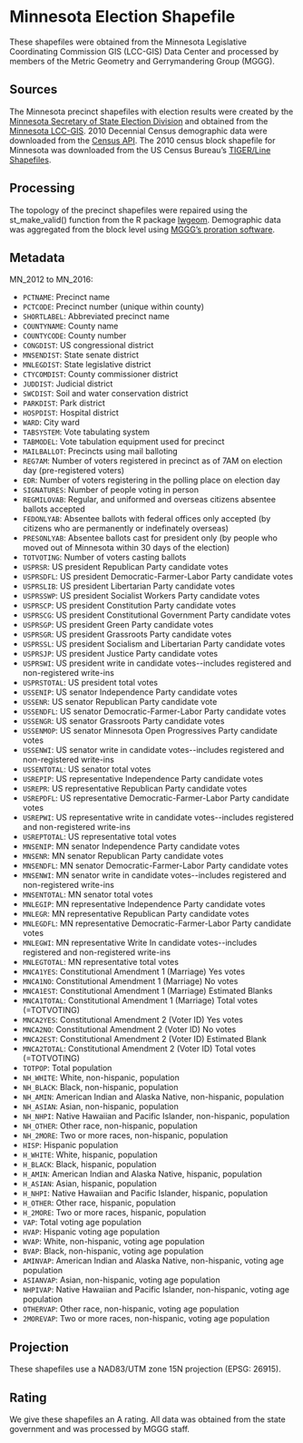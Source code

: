 # Minnesota Election Shapefile
These shapefiles were obtained from the Minnesota Legislative Coordinating Commission GIS (LCC-GIS) Data Center and processed by members of the Metric Geometry and Gerrymandering Group (MGGG).

## Sources
The Minnesota precinct shapefiles with election results were created by the [Minnesota Secretary of State Election Division](https://www.sos.state.mn.us/elections-voting/) and obtained from the [Minnesota LCC-GIS](https://www.gis.leg.mn/html/download.html). 2010 Decennial Census demographic data were downloaded from the [Census API](https://api.census.gov/data/2010/dec/sf1). The 2010 census block shapefile for Minnesota was downloaded from the US Census Bureau’s [TIGER/Line Shapefiles](https://www.census.gov/geographies/mapping-files/time-series/geo/tiger-line-file.html).

## Processing
The topology of the precinct shapefiles were repaired using the st_make_valid() function from the R package [lwgeom](https://github.com/r-spatial/lwgeom).  Demographic data was aggregated from the block level using [MGGG’s proration software](https://github.com/mggg/maup).

## Metadata
MN_2012 to MN_2016:
* `PCTNAME`: Precinct name
* `PCTCODE`: Precinct number (unique within county)
* `SHORTLABEL`: Abbreviated precinct name
* `COUNTYNAME`: County name
* `COUNTYCODE`: County number
* `CONGDIST`: US congressional district
* `MNSENDIST`: State senate district
* `MNLEGDIST`: State legislative district
* `CTYCOMDIST`: County commissioner district
* `JUDDIST`: Judicial district
* `SWCDIST`: Soil and water conservation district
* `PARKDIST`: Park district
* `HOSPDIST`: Hospital district
* `WARD`: City ward
* `TABSYSTEM`: Vote tabulating system
* `TABMODEL`: Vote tabulation equipment used for precinct
* `MAILBALLOT`: Precincts using mail balloting
* `REG7AM`: Number of voters registered in precinct as of 7AM on election day (pre-registered voters)
* `EDR`: Number of voters registering in the polling place on election day
* `SIGNATURES`: Number of people voting in person
* `REGMILOVAB`: Regular, and uniformed and overseas citizens absentee ballots accepted
* `FEDONLYAB`: Absentee ballots with federal offices only accepted (by citizens who are permanently or indefinately overseas)
* `PRESONLYAB`: Absentee ballots cast for president only (by people who moved out of Minnesota within 30 days of the election)
* `TOTVOTING`: Number of voters casting ballots
* `USPRSR`: US president Republican Party candidate votes
* `USPRSDFL`: US president Democratic-Farmer-Labor Party candidate votes
* `USPRSLIB`: US president Libertarian Party candidate votes
* `USPRSSWP`: US president Socialist Workers Party candidate votes
* `USPRSCP`: US president Constitution Party candidate votes
* `USPRSCG`: US president Constitutional Government Party candidate votes
* `USPRSGP`: US president Green Party candidate votes
* `USPRSGR`: US president Grassroots Party candidate votes
* `USPRSSL`: US president Socialism and Libertarian Party candidate votes
* `USPRSJP`: US president Justice Party candidate votes
* `USPRSWI`: US president write in candidate votes--includes registered and non-registered write-ins
* `USPRSTOTAL`: US president total votes
* `USSENIP`: US senator Independence Party candidate votes
* `USSENR`: US senator Republican Party candidate vote
* `USSENDFL`: US senator Democratic-Farmer-Labor Party candidate votes
* `USSENGR`: US senator Grassroots Party candidate votes
* `USSENMOP`: US senator Minnesota Open Progressives Party candidate votes
* `USSENWI`: US senator write in candidate votes--includes registered and non-registered write-ins
* `USSENTOTAL`: US senator total votes
* `USREPIP`: US representative Independence Party candidate votes
* `USREPR`: US representative Republican Party candidate votes
* `USREPDFL`: US representative Democratic-Farmer-Labor Party candidate votes
* `USREPWI`: US representative write in candidate votes--includes registered and non-registered write-ins
* `USREPTOTAL`: US representative total votes
* `MNSENIP`: MN senator Independence Party candidate votes
* `MNSENR`: MN senator Republican Party candidate votes
* `MNSENDFL`: MN senator Democratic-Farmer-Labor Party candidate votes
* `MNSENWI`: MN senator write in candidate votes--includes registered and non-registered write-ins
* `MNSENTOTAL`: MN senator total votes
* `MNLEGIP`: MN representative Independence Party candidate votes
* `MNLEGR`: MN representative Republican Party candidate votes
* `MNLEGDFL`: MN representative Democratic-Farmer-Labor Party candidate votes
* `MNLEGWI`: 	MN representative Write In candidate votes--includes registered and non-registered write-ins
* `MNLEGTOTAL`: MN representative total votes
* `MNCA1YES`: Constitutional Amendment 1 (Marriage) Yes votes
* `MNCA1NO`: Constitutional Amendment 1 (Marriage) No votes
* `MNCA1EST`: Constitutional Amendment 1 (Marriage) Estimated Blanks
* `MNCA1TOTAL`: Constitutional Amendment 1 (Marriage) Total votes (=TOTVOTING)
* `MNCA2YES`: Constitutional Amendment 2 (Voter ID) Yes votes
* `MNCA2NO`: Constitutional Amendment 2 (Voter ID) No votes
* `MNCA2EST`: Constitutional Amendment 2 (Voter ID) Estimated Blank
* `MNCA2TOTAL`: Constitutional Amendment 2 (Voter ID) Total votes (=TOTVOTING)
* `TOTPOP`: Total population 
* `NH_WHITE`: White, non-hispanic, population
* `NH_BLACK`: Black, non-hispanic, population
* `NH_AMIN`: American Indian and Alaska Native, non-hispanic, population
* `NH_ASIAN`: Asian, non-hispanic, population
* `NH_NHPI`: Native Hawaiian and Pacific Islander, non-hispanic, population
* `NH_OTHER`: Other race, non-hispanic, population
* `NH_2MORE`: Two or more races, non-hispanic, population
* `HISP`: Hispanic population
* `H_WHITE`: White, hispanic, population
* `H_BLACK`: Black, hispanic, population
* `H_AMIN`: American Indian and Alaska Native, hispanic, population
* `H_ASIAN`: Asian, hispanic, population
* `H_NHPI`: Native Hawaiian and Pacific Islander, hispanic, population
* `H_OTHER`: Other race, hispanic, population
* `H_2MORE`: Two or more races, hispanic, population
* `VAP`: Total voting age population
* `HVAP`: Hispanic voting age population
* `WVAP`: White, non-hispanic, voting age population
* `BVAP`: Black, non-hispanic, voting age population
* `AMINVAP`: American Indian and Alaska Native, non-hispanic, voting age population
* `ASIANVAP`: Asian, non-hispanic, voting age population
* `NHPIVAP`: Native Hawaiian and Pacific Islander, non-hispanic, voting age population
* `OTHERVAP`: Other race, non-hispanic, voting age population
* `2MOREVAP`: Two or more races, non-hispanic, voting age population


## Projection
These shapefiles use a NAD83/UTM zone 15N projection (EPSG: 26915).

## Rating
We give these shapefiles an A rating. All data was obtained from the state government and was processed by MGGG staff.
